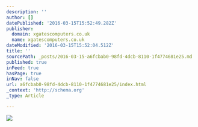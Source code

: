 ```yaml
---
description: ''
author: []
datePublished: '2016-03-15T15:52:49.282Z'
publisher:
  domain: xgatescomputers.co.uk
  name: xgatescomputers.co.uk
dateModified: '2016-03-15T15:52:04.512Z'
title: ''
sourcePath: _posts/2016-03-15-a6fcbab0-98fd-4dcb-8110-1f4774681e25.md
published: true
inFeed: true
hasPage: true
inNav: false
url: a6fcbab0-98fd-4dcb-8110-1f4774681e25/index.html
_context: 'http://schema.org'
_type: Article

---
```

![](http://xgatescomputers.co.uk/images/banners/bullguard%2040.jpg)